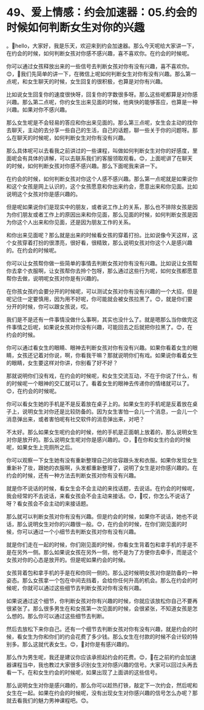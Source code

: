 # 49、爱上情感：约会加速器：05.约会的时候如何判断女生对你的兴趣

。🎼hello，大家好，我是乐天，欢迎来到约会加速器。那么今天呢给大家讲一下，在约会的时候，如何判断女孩对你感不感兴趣，喜不喜欢你。在约会的时候呢。

你可以通过女孩释放出来的一些信号去判断女孩对你有没有兴趣，喜不喜欢你。😊，🎼我们先简单的讲一下，在微信上呢如何判断女生对你有没有兴趣。那么第一点呢，和女生聊天的时候，女生回复的很积极，也算是对你有兴趣。

比如说女生回复你的速度很快呀，回复你的字数很多呀。那么这些呢都算是对你感兴趣。那么第二点呢，你约女生出来见面的时候，他爽快的能够答应，也算是一种兴趣。如果对你不感兴趣。

那么女生呢是不会轻易的答应和你出来见面的。那么第三点呢，女生会主动的找你去聊天，主动的去分享一些自己的生活，自己的话题，聊一些关于你的问题呀。那么在聊天的时候呢，如何判断女生对你有没有兴趣。

那么具体呢可以去看我之前讲过的一些课程，叫做如何判断女生对你的好感度，里面呢会有具体的讲解，可以去联系我们的客服领取观看。😊，上面呢讲了在聊天的时候，如何判断女孩对你感不感兴趣。那么下面呢我来讲一下。

在约会的时候，如何判断女孩对你这个人感不感兴趣。那么第一点呢就是如果说你和这个女孩是网上认识的，这个女孩愿意和你出来约会，愿意出来和你见面。比如说明这个女孩对你是感兴趣的。

但是呢如果说你们是现实中的朋友，或者说工作上的关系，那么也不排除女孩是因为你们朋友或者工作上的原因出来和你见面，那么见面的时候，如何判断女孩是因为你这个人出来和你见面，还是因为朋友工作的关系。

和你出来见面呢？那么就是出来的时候看女孩的穿着打扮。比如说像今天这样，这个女孩穿着打扮的很漂亮，很好看，很精致，那么说明女孩对你这个人是感兴趣的。在约会的时候呢。

你可以让女孩帮你做一些简单的事情去判断女孩对你有没有兴趣。比如说让女孩帮你去拿个衣服啊，让女孩帮你去拎个包呀，那么通过这些行为呢，如何女孩都愿意帮你去做，说明呢女孩对你是有兴趣的。

在你孩女孩约会要分开的时候呢，可以测试女孩对你有没有兴趣的一个大招，但是呢记住一定要慎用，因为用不好呢，你可能就会被女孩拉黑了。😊，就是你们要分开的时候，你可以跟女孩说，哎。

我们是不是还有一件事情没做什么事啊，其实也没什么了。就是嗯那么当你做完这件事情之后呢，如果说女孩对你没有兴趣，可能回去之后就把你拉黑了。😊，在约会的时候。

你可以通过看女生的眼睛、眼神去判断女孩对你有没有兴趣。如果你看着女生的眼睛，女孩还记着对你说，啊，你看我干嘛？那就说明你们有戏。如果说你看着女生的眼睛，女生要这样对你讲，你别看了好不好？

那就说明你们没有戏，在约会的时候呢，和女生交流互动，不在于你说了什么，有的时候呢一个眼神的交汇就可以了。看着女生的眼神去传递你的情绪就可以了。😊，在约会的时候呢。

你可以看女生她的手机是不是反着放在桌子上的。如果女生的手机呢是反着放在桌子上，说明女生对你还是比较防备的。因为女生害怕一会儿一个消息，一会儿一个消息弹出来，或者害怕呢有社交软件的消息弹出来，对吧？

不太好。那么如果女生呢约会的时候，他的手机是正面朝上放着的，那么说明女生对你是放开的。那么说明女生呢对你是感兴趣的。😊，🎼在你和女生约会的时候呢，如果女生上完厕所之后。

你可以观察一下女生她有没有重新整理自己的妆容跟头发和衣服。如果你发现女生重新补了妆，跟她的衣服啊，头发都重新整理了，说明了女生是对你感兴趣的。在约会的时候，还有一种方法去判断女孩对你有没有兴趣。

就是你不说话的时候，看女生会不会主动的来找话题，去说话。在约会的时候呢，我会经常的不去说话，来看女孩会不会主动来接话。😊，🎼哎，你怎么不说话了呀？看女孩会不会主动的来接话题。

那么就可以判断女孩对你有没有兴趣。但是约会的时候，如果你不说话，她也不说话，那么说明女生对你的兴趣很一般。😊，在约会的时候，在你们刚见面的时候，你可以通过一个小细节去判断女孩对你有没有兴趣。

就是你们走在一起的时候，你们刚见面的时候，你看女生背着包和拿手机的手是不是在另外一侧。那么如果说女孩在另外一侧，他不是为了方便你去牵手，而是这个女孩对你的心态是放开的。但是呢如果约会的时候。

女孩背着包和拿手机的手是在和你同一侧的。那么这时候明女孩对你是防备的一种姿态。那么女孩拿一个包在中间去挡着，会给你任何升高的机会。那么在约会的时候呢，你就可以通过这些细节去判断女孩对你有没有兴趣。

如果说通过这个细节，你判断女孩对你有兴趣的时候，你就应该放松你自己不要再很紧张了。那么很多男生在和女孩第一次见面的时候，会很紧张，不知道女孩是怎么想的。那么你可以通过这些细节去判断。

然后去放松下来你自己。还有一个细节去判断女孩对你有没有兴趣，就是约会的时候，看女生为你和你们的约会花费了多少钱。那么女生在付款的时候不会计较的特别多。那么这就代表女生。😊，🎼对你是有感兴趣的。

那么作为男生呢，我还是建议你应该承担起约会的花费。😊，🎼在之前的约会加速器课程当中，我也教过大家很多识别女生对你感兴趣的信号。大家可以回过头再去看一下。在和女生约会的时候呢，如果出现了上面讲的这些信号。

那么说明女生对你是感兴趣的，那么你可以趁热打铁，敲定下一次约会，然后呢和女生在一起。如果在约会的时候呢，没有出现女生对你感兴趣的信号怎么办呢？那就去看我们的魅力男神课程吧。😊。

